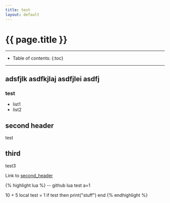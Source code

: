 ```yaml
---
title: test
layout: default
---
```


{{ page.title }}
================

* * *

* Table of contents:
{:toc}

* * *

## adsfjlk asdfkjlaj asdfjlei asdfj

### test
* list1
* list2


## second header
test

## third
test3

Link to [second_header](test.html)

{% highlight lua %}
-- github lua test
a=1

10 + 5
local test = 1
if test then
    print("stuff")
end
{% endhighlight %}
